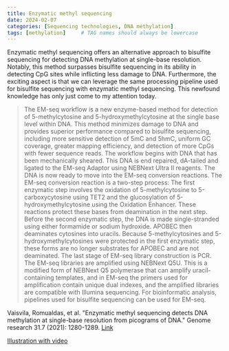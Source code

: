 ```yaml
---
title: Enzymatic methyl sequencing
date: 2024-02-07
categories: [Sequencing technologies, DNA methylation]
tags: [methylation]     # TAG names should always be lowercase
---
```


Enzymatic methyl sequencing offers an alternative approach to bisulfite sequencing for detecting DNA methylation at single-base resolution. Notably, this method surpasses bisulfite sequencing in its ability in detecting CpG sites while inflicting less damage to DNA. Furthermore, the exciting aspect is that we can leverage the same processing pipeline used for bisulfite sequencing with enzymatic methyl sequencing. This newfound knowledge has only just come to my attention today.

> The EM-seq workflow is a new enzyme-based method for detection of 5-methylcytosine and 5-hydroxymethylcytosine at the single base level within DNA. This method minimizes damage to DNA and provides superior performance compared to bisulfite sequencing, including more sensitive detection of 5mC and 5hmC, uniform GC coverage, greater mapping efficiency, and detection of more CpGs with fewer sequence reads. The workflow begins with DNA that has been mechanically sheared. This DNA is end repaired, dA-tailed and ligated to the EM-seq Adaptor using NEBNext Ultra II reagents. The DNA is now ready to move into the EM-seq conversion reactions. The EM-seq conversion reaction is a two-step process: The first enzymatic step involves the oxidation of 5-methylcytosine to 5-carboxycytosine using TET2 and the glucosylation of 5-hydroxymethylcytosine using the Oxidation Enhancer. These reactions protect these bases from deamination in the next step. Before the second enzymatic step, the DNA is made single-stranded using either formamide or sodium hydroxide. APOBEC then deaminates cytosines into uracils. Because 5-methylcytosines and 5-hydroxymethylcytosines were protected in the first enzymatic step, these forms are no longer substrates for APOBEC and are not deaminated. The last stage of EM-seq library construction is PCR. The EM-seq libraries are amplified using NEBNext Q5U. This is a modified form of NEBNext Q5 polymerase that can amplify uracil- containing templates, and in EM-seq the primers used for amplification contain unique dual indexes, and the amplified libraries are compatible with Illumina sequencing. For bioinformatic analysis, pipelines used for bisulfite sequencing can be used for EM-seq.

Vaisvila, Romualdas, et al. "Enzymatic methyl sequencing detects DNA methylation at single-base resolution from picograms of DNA." Genome research 31.7 (2021): 1280-1289. [Link](https://genome.cshlp.org/content/31/7/1280.long)

[Illustration with video](https://www.neb.com/en/tools-and-resources/video-library/nebnext-enzymatic-methyl-seq-workflow?autoplay=1)
